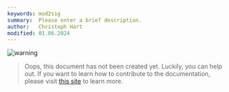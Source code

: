 ```yaml
---
keywords: mod2sig
summary:  Please enter a brief description.
author:   Christoph Hart
modified: 01.06.2024
---
```

  
![warning](/images/icon_warning:64px)  
> Oops, this document has not been created yet. Luckily, you can help out. If you want to learn how to contribute to the documentation, please visit [this site](glossary/contributing#contributing) to learn more.  
